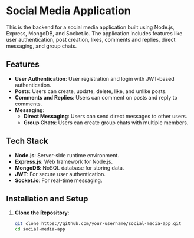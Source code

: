 # Social Media Application

This is the backend for a social media application built using Node.js, Express, MongoDB, and Socket.io. The application includes features like user authentication, post creation, likes, comments and replies, direct messaging, and group chats.

## Features

- **User Authentication**: User registration and login with JWT-based authentication.
- **Posts**: Users can create, update, delete, like, and unlike posts.
- **Comments and Replies**: Users can comment on posts and reply to comments.
- **Messaging**:
  - **Direct Messaging**: Users can send direct messages to other users.
  - **Group Chats**: Users can create group chats with multiple members.

## Tech Stack

- **Node.js**: Server-side runtime environment.
- **Express.js**: Web framework for Node.js.
- **MongoDB**: NoSQL database for storing data.
- **JWT**: For secure user authentication.
- **Socket.io**: For real-time messaging.

## Installation and Setup

1. **Clone the Repository**:
   ```bash
   git clone https://github.com/your-username/social-media-app.git
   cd social-media-app
   ```
